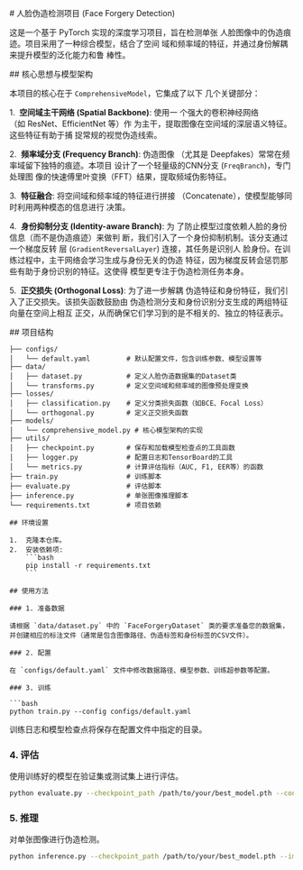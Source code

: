 
# 人脸伪造检测项目 (Face Forgery Detection)

这是一个基于 PyTorch 实现的深度学习项目，旨在检测单张
人脸图像中的伪造痕迹。项目采用了一种综合模型，结合了空间
域和频率域的特征，并通过身份解耦来提升模型的泛化能力和鲁
棒性。

## 核心思想与模型架构

本项目的核心在于 `ComprehensiveModel`，它集成了以下
几个关键部分：

1.  **空间域主干网络 (Spatial Backbone)**: 使用一
个强大的卷积神经网络（如 ResNet、EfficientNet 等）作
为主干，提取图像在空间域的深层语义特征。这些特征有助于捕
捉常规的视觉伪造线索。

2.  **频率域分支 (Frequency Branch)**: 伪造图像
（尤其是 Deepfakes）常常在频率域留下独特的痕迹。本项目
设计了一个轻量级的CNN分支 (`FreqBranch`)，专门处理图
像的快速傅里叶变换（FFT）结果，提取频域伪影特征。

3.  **特征融合**: 将空间域和频率域的特征进行拼接
（Concatenate），使模型能够同时利用两种模态的信息进行
决策。

4.  **身份抑制分支 (Identity-aware Branch)**: 为
了防止模型过度依赖人脸的身份信息（而不是伪造痕迹）来做判
断，我们引入了一个身份抑制机制。该分支通过一个梯度反转
层 (`GradientReversalLayer`) 连接，其任务是识别人
脸身份。在训练过程中，主干网络会学习生成与身份无关的伪造
特征，因为梯度反转会惩罚那些有助于身份识别的特征。这使得
模型更专注于伪造检测任务本身。

5.  **正交损失 (Orthogonal Loss)**: 为了进一步解耦
伪造特征和身份特征，我们引入了正交损失。该损失函数鼓励由
伪造检测分支和身份识别分支生成的两组特征向量在空间上相互
正交，从而确保它们学习到的是不相关的、独立的特征表示。

## 项目结构

```
├── configs/
│   └── default.yaml         # 默认配置文件，包含训练参数、模型设置等
├── data/
│   ├── dataset.py           # 定义人脸伪造数据集的Dataset类
│   └── transforms.py        # 定义空间域和频率域的图像预处理变换
├── losses/
│   ├── classification.py    # 定义分类损失函数（如BCE、Focal Loss）
│   └── orthogonal.py        # 定义正交损失函数
├── models/
│   └── comprehensive_model.py # 核心模型架构的实现
├── utils/
│   ├── checkpoint.py        # 保存和加载模型检查点的工具函数
│   ├── logger.py            # 配置日志和TensorBoard的工具
│   └── metrics.py           # 计算评估指标（AUC, F1, EER等）的函数
├── train.py                 # 训练脚本
├── evaluate.py              # 评估脚本
├── inference.py             # 单张图像推理脚本
└── requirements.txt         # 项目依赖

## 环境设置

1.  克隆本仓库。
2.  安装依赖项:
    ```bash
    pip install -r requirements.txt
    ```

## 使用方法

### 1. 准备数据

请根据 `data/dataset.py` 中的 `FaceForgeryDataset` 类的要求准备您的数据集，并创建相应的标注文件（通常是包含图像路径、伪造标签和身份标签的CSV文件）。

### 2. 配置

在 `configs/default.yaml` 文件中修改数据路径、模型参数、训练超参数等配置。

### 3. 训练

```bash
python train.py --config configs/default.yaml
```
训练日志和模型检查点将保存在配置文件中指定的目录。

### 4. 评估

使用训练好的模型在验证集或测试集上进行评估。

```bash
python evaluate.py --checkpoint_path /path/to/your/best_model.pth --config configs/default.yaml
```

### 5. 推理

对单张图像进行伪造检测。

```bash
python inference.py --checkpoint_path /path/to/your/best_model.pth --image_path /path/to/your/image.jpg
```

